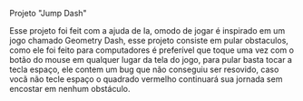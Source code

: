 Projeto "Jump Dash"

Esse projeto foi feit com a ajuda de Ia, omodo de jogar é inspirado em um jogo chamado Geometry Dash, esse projeto consiste em pular obstaculos, como ele foi feito para computadores é preferível que toque uma vez com o botão do mouse em qualquer lugar da tela do jogo, para pular basta tocar a tecla espaço, ele contem um bug que não conseguiu ser resovido, caso vocã não tecle espaço o quadrado vermelho continuará sua jornada sem encostar em nenhum obstáculo. 
